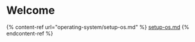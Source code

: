# Welcome

{% content-ref url="operating-system/setup-os.md" %}
[setup-os.md](operating-system/setup-os.md)
{% endcontent-ref %}
